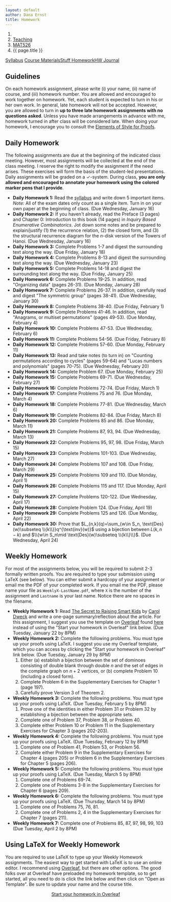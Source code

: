 ```yaml
---
layout: default
author: Dana Ernst
title: Homework
---
```


<ol class="breadcrumb">
  <li><a href="/"><i class="fa fa-home"></i></a></li>
  <li><a href="/teaching/">Teaching</a></li>
  <li><a href="/teaching/mat526s19">MAT526</a></li>
  <li class="active">{{ page.title }}</li>
</ol>

<div class="row">
<div class="col-xs-12">
<div class="btn-group btn-group-justified">
<a class="btn btn-default btn-success" href="{{site.baseurl}}/teaching/mat526s19/syllabus/">Syllabus</a>
<a class="btn btn-default btn-primary" href="{{site.baseurl}}/teaching/mat526s19/materials/">
<span class="hidden-xs">Course Materials</span><span class="visible-xs">Stuff</span>
</a>
<a class="btn btn-default btn-warning" href="{{site.baseurl}}/teaching/mat526s19/homework/">
<span class="hidden-xs">Homework</span><span class="visible-xs">HW</span>
</a>
<a class="btn btn-default btn-info" href="{{site.baseurl}}/teaching/mat526s19/journal/">Journal</a>
</div>
</div>
</div>

## Guidelines ##
On each homework assignment, please write (i) your name, (ii) name of course, and (iii) homework number. You are allowed and encouraged to work together on homework. Yet, each student is expected to turn in his or her own work. In general, late homework will not be accepted. However, you are allowed to turn in **up to three late homework assignments with no questions asked**. Unless you have made arrangements in advance with me, homework turned in after class will be considered late. When doing your homework, I encourage you to consult the [Elements of Style for Proofs]({{site.baseurl}}/teaching/ElementsOfStyle.pdf).

## Daily Homework ##
The following assignments are due at the beginning of the indicated class meeting. However, most assignments will be collected at the end of the class meeting.  I reserve the right to modify the assignment if the need arises.  These exercises will form the basis of the student-led presentations.  Daily assignments will be graded on a $\checkmark$-system.  During class, **you are only allowed and encouraged to annotate your homework using the colored marker pens that I provide**.

- **Daily Homework 1:** Read the [syllabus]({{site.baseurl}}/teaching/mat526s19/syllabus/) and write down 5 important items.  *Note:*  All of the exam dates only count as a single item.  Turn in on your own paper at the beginning of class. (Due Wednesday, January 16)
- **Daily Homework 2:** If you haven't already, read the Preface (3 pages) and Chapter 0: Introduction to this book (14 pages) in *Inquiry Based Enumerative Combinatorics*. Jot down some notes and be prepared to explain/justify (1) the recurrence relation, (2) the closed form, and (3) the structural recurrence diagram for the $n$-disk version of the Towers of Hanoi. (Due Wednesday, January 16)
- **Daily Homework 3:** Complete Problems 1-7 and digest the surrounding text along the way. (Due Friday, January 18)
- **Daily Homework 4:** Complete Problems 8-13 and digest the surrounding text along the way. (Due Wednesday, January 23)
- **Daily Homework 5:** Complete Problems 14-18 and digest the surrounding text along the way. (Due Friday, January 25)
- **Daily Homework 6:** Complete Problems 19-25. In addition, read "Organizing data" (pages 26-31). (Due Monday, January 28)
- **Daily Homework 7:** Complete Problems 26-37. In addition, carefully read and digest "The symmetric group" (pages 38-41). (Due Wednesday, January 30)
- **Daily Homework 8:** Complete Problems 38-40. (Due Friday, February 1)
- **Daily Homework 9:** Complete Problems 41-46. In addition, read "Anagrams, or multiset permutations" (pages 49-53). (Due Monday, February 4)
- **Daily Homework 10:** Complete Problems 47-53. (Due Wednesday, February 6)
- **Daily Homework 11:** Complete Problems 54-56. (Due Friday, February 8)
- **Daily Homework 12:** Complete Problems 57-60. (Due Monday, February 11)
- **Daily Homework 13:** Read and take notes (to turn in) on "Counting permutations according to cycles" (pages 59-64) and "Lucas numbers and polynomials" (pages 70-75). (Due Wednesday, February 20)
- **Daily Homework 14:** Complete Problem 67. (Due Monday, February 25)
- **Daily Homework 15:** Complete Problems 69-71. (Due Wednesday, February 27)
- **Daily Homework 16:** Complete Problems 72-74. (Due Friday, March 1)
- **Daily Homework 17:** Complete Problems 75 and 76. (Due Monday, March 4)
- **Daily Homework 18:** Complete Problems 77-81. (Due Wednesday, March 6)
- **Daily Homework 19:** Complete Problems 82-84. (Due Friday, March 8)
- **Daily Homework 20:** Complete Problems 85 and 86. (Due Monday, March 11)
- **Daily Homework 21:** Complete Problems 87, 93, 94. (Due Wednesday, March 13)
- **Daily Homework 22:** Complete Problems 95, 97, 98. (Due Friday, March 15)
- **Daily Homework 23:** Complete Problems 101-103. (Due Wednesday, March 27)
- **Daily Homework 24:** Complete Problems 107 and 108. (Due Friday, March 29)
- **Daily Homework 25:** Complete Problems 109 and 110. (Due Monday, April 1)
- **Daily Homework 26:** Complete Problems 115 and 117. (Due Monday, April 15)
- **Daily Homework 27:** Complete Problems 120-122. (Due Wednesday, April 17)
- **Daily Homework 28:** Complete Problem 124. (Due Friday, April 19)
- **Daily Homework 29:** Complete Problems 125 and 126. (Due Monday, April 22)
- **Daily Homework 30:** Prove that $L_{n,k}(q)=\sum_{w\in S_n, \text{Des}(w)\subseteq \\{k\\}}q^{\text{inv}(w)}$ using a bijection between $L(k,n-k)$ and $\\{w\in S_n\mid \text{Des}(w)\subseteq \\{k\\}\\}$. (Due Wednesday, April 24)

## Weekly Homework ##
For most of the assignments below, you will be required to submit 2-3 formally written proofs. You are required to type your submission using LaTeX (see below).  You can either submit a hardcopy of your assignment or email me the PDF of your completed work. If you email me the PDF, please name your file as <code>WeeklyX-LastName.pdf</code>, where <code>X</code> is the number of the assignment and <code>Lastname</code> is your last name.  Notice there are no spaces in the filename.

- **Weekly Homework 1:** Read <a href="https://www.scientificamerican.com/article/the-secret-to-raising-smart-kids1/">The Secret to Raising Smart Kids</a> by <a href="https://en.wikipedia.org/wiki/Carol_Dweck/">Carol Dweck</a> and write a one-page summary/reflection about the article. For this assignment, I suggest you use the template on <a href="https://www.overleaf.com/">Overleaf</a> found <a href="https://www.overleaf.com/latex/templates/weekly-homework-1-for-reflection-on-the-secret-to-raising-smart-kids/wsqscmkyzrsr">here</a> instead of using the "Start your homework in Overleaf" link below. (Due Tuesday, January 22 by 8PM)
- **Weekly Homework 2:** Complete the following problems. You must type up your proofs using LaTeX.  I suggest you use my Overleaf template, which you can access by clicking the "Start your homework in Overleaf" link below. (Due Tuesday, January 29 by 8PM)
     1. Either (a) establish a bijection between the set of dominoes consisting of double blank through double $n$ and the set of edges in the complete graph on $n+2$ vertices, or (b) complete Problem 10 (including a closed form).
     2. Complete Problem 6 in the Supplementary Exercises for Chapter 1 (page 197).
     3. Carefully prove Version 3 of Theorem 2.
- **Weekly Homework 3:** Complete the following problems. You must type up your proofs using LaTeX. (Due Tuesday, February 5 by 8PM)
     1. Prove one of the identities in either Problem 31 or Problem 32 by establishing a bijection between the appropriate sets.
     2. Complete one of Problem 37, Problem 38, or Problem 40.
     3. Complete either Problem 10 or Problem 11 in the Supplementary Exercises for Chapter 3 (pages 202-203).
 - **Weekly Homework 4:** Complete the following problems. You must type up your proofs using LaTeX. (Due Tuesday, February 12 by 8PM)
     1. Complete one of Problem 41, Problem 53, or Problem 56.
     2. Complete either Problem 9 in the Supplementary Exercises for Chapter 4 (pages 205) or Problem 6 in the Supplementary Exercises for Chapter 5 (pages 206).
- **Weekly Homework 5:** Complete the following problems. You must type up your proofs using LaTeX. (Due Tuesday, March 5 by 8PM)
    1. Complete one of Problems 69-74.
    2. Complete one of Problems 3-8 in the Supplementary Exercises for Chapter 6 (pages 209).
- **Weekly Homework 6:** Complete the following problems. You must type up your proofs using LaTeX. (Due Thursday, March 14 by 8PM)
    1. Complete one of Problems 75, 76, 81.
    2. Complete one of Problems 2, 4 in the Supplementary Exercises for Chapter 7 (pages 211).
- **Weekly Homework 7:** Complete one of Problems 85, 87, 97, 98, 99, 103 (Due Tuesday, April 2 by 8PM)

## Using LaTeX for Weekly Homework ##
You are required to use LaTeX to type up your Weekly Homework assignments. The easiest way to get started with LaTeX is to use an online editor.  I recommend using [Overleaf](https://overleaf.com), but there are other options.  The good folks over at Overleaf have preloaded my homework template, so to get started, all you need to do is click the link below and then click on "Open as Template". Be sure to update your name and the course title.

<center>
<a href="https://www.overleaf.com/latex/templates/weekly-homework-x/cbpdxbqknrvq" class="btn btn-primary btn-lg" role="button">Start your homework in Overleaf</a>
</center>

<br>
